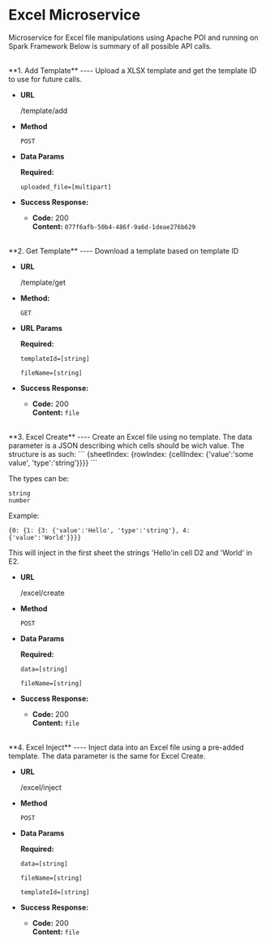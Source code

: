 # Excel Microservice
Microservice for Excel file manipulations using Apache POI and running on Spark Framework
Below is summary of all possible API calls.
 
<br/>
**1. Add Template**
----
  Upload a XLSX template and get the template ID to use for future calls.

* **URL**

  /template/add

* **Method**

  `POST`
  
*  **Data Params**

   **Required:**
 
   `uploaded_file=[multipart]`

* **Success Response:**

  * **Code:** 200 <br />
    **Content:** `077f6afb-50b4-486f-9a6d-1deae276b629`

<br/>
**2. Get Template**
----
  Download a template based on template ID

* **URL**

  /template/get

* **Method:**

  `GET`
  
*  **URL Params**

   **Required:**
 
   `templateId=[string]`

   `fileName=[string]`


* **Success Response:**

  * **Code:** 200 <br />
    **Content:** `file`

<br/>
**3. Excel Create**
----
  Create an Excel file using no template.
  The data parameter is a JSON describing which cells should be wich value.
  The structure is as such:
  ```
  {sheetIndex: {rowIndex: {cellIndex: {'value':'some value', 'type':'string'}}}}
  ```
  
  The types can be:
  ```
  string
  number
  ```
  
  Example:
  ```
  {0: {1: {3: {'value':'Hello', 'type':'string'}, 4: {'value':'World'}}}}
  ```
  
  This will inject in the first sheet the strings 'Hello'in cell D2 and 'World' in E2. 

* **URL**

  /excel/create

* **Method**

  `POST`
  
*  **Data Params**

   **Required:**

   `data=[string]`
 
   `fileName=[string]`


* **Success Response:**

  * **Code:** 200 <br />
    **Content:** `file`
 
<br/>
**4. Excel Inject**
----
  Inject data into an Excel file using a pre-added template.
  The data parameter is the same for Excel Create.

* **URL**

  /excel/inject

* **Method**

  `POST`
  
*  **Data Params**

   **Required:**

   `data=[string]`
 
   `fileName=[string]`
  
    `templateId=[string]`


* **Success Response:**

  * **Code:** 200 <br />
    **Content:** `file`
 
